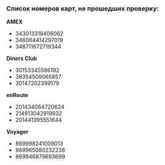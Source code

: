 <h3> Список номеров карт, не прошедших проверку: </h3>

<b> AMEX </b>

* 343013318406062
* 346064414297019
* 348711672719344

<b> Diners Club </b>

* 30153345596192
* 38354509065857
* 30147202399179

<b> enRoute </b>

* 201434064720624
* 214913042919932
* 201441395551644

<b> Voyager </b>

* 869998241009013
* 869965080232238
* 869946879693699